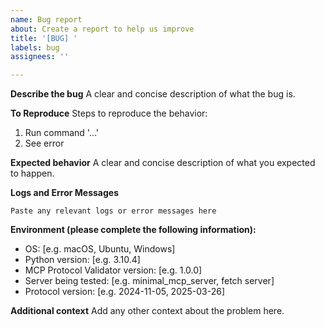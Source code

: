 ```yaml
---
name: Bug report
about: Create a report to help us improve
title: '[BUG] '
labels: bug
assignees: ''

---
```


**Describe the bug**
A clear and concise description of what the bug is.

**To Reproduce**
Steps to reproduce the behavior:
1. Run command '...'
2. See error

**Expected behavior**
A clear and concise description of what you expected to happen.

**Logs and Error Messages**
```
Paste any relevant logs or error messages here
```

**Environment (please complete the following information):**
 - OS: [e.g. macOS, Ubuntu, Windows]
 - Python version: [e.g. 3.10.4]
 - MCP Protocol Validator version: [e.g. 1.0.0]
 - Server being tested: [e.g. minimal_mcp_server, fetch server]
 - Protocol version: [e.g. 2024-11-05, 2025-03-26]

**Additional context**
Add any other context about the problem here. 